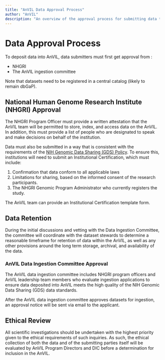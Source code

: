 ```yaml
---
title: "AnVIL Data Approval Process"
author: "AnVIL"
description: "An overview of the approval process for submitting data to AnVIL."
---
```


# Data Approval Process

To deposit data into AnVIL, data submitters must first get approval from :
- NHGRI
- The AnVIL ingestion committee

Note that datasets need to be registered in a central catalog (likely to remain dbGaP).

## National Human Genome Research Institute (NHGRI) Approval

The NHGRI Program Officer must provide a written attestation that the AnVIL team will be permitted to store, index, and access data on the AnVIL. In addition, this must provide a list of people who are designated to speak and make decisions on behalf of the institution.

Data must also be submitted in a way that is consistent with the requirements of the [NIH Genomic Data Sharing (GDS) Policy](https://www.genome.gov/about-nhgri/Policies-Guidance/Genomic-Data-Sharing). To ensure this, institutions will need to submit an Institutional Certification, which must include:

1. Confirmation  that data conform to all applicable laws
2. Limitations for sharing, based on the informed consent of the research participants.
3. The NHGRI Genomic Program Administrator who currently registers the study.

The AnVIL team can provide an Institutional Certification template form.

## Data Retention

During the initial discussions and vetting with the Data Ingestion Committee, the committee will coordinate with the dataset stewards to determine a reasonable timeframe for retention of data within the AnVIL, as well as any other provisions around the long term storage, archival, and availability of the data.

### AnVIL Data Ingestion Committee Approval

The AnVIL data ingestion committee includes NHGRI program officers and AnVIL leadership team members who evaluate ingestion applications to ensure data deposited into AnVIL meets the high quality of the  NIH Genomic Data Sharing (GDS) data standards.

After the AnVIL data ingestion committee approves datasets for ingestion, an approval notice will be sent via email to the applicant.

## Ethical Review

All scientific investigations should be undertaken with the highest priority given to the ethical requirements of such inquiries. As such, the ethical collection of both the data and of the submitting parties itself will be evaluated by AnVIL Program Directors and DIC before a determination for inclusion in the AnVIL. 

